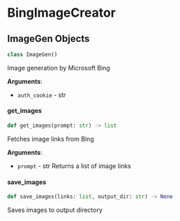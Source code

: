 <a id="BingImageCreator"></a>

# BingImageCreator

<a id="BingImageCreator.ImageGen"></a>

## ImageGen Objects

```python
class ImageGen()
```

Image generation by Microsoft Bing

**Arguments**:

- `auth_cookie` - str

<a id="BingImageCreator.ImageGen.get_images"></a>

#### get\_images

```python
def get_images(prompt: str) -> list
```

Fetches image links from Bing

**Arguments**:

- `prompt` - str
  Returns a list of image links

<a id="BingImageCreator.ImageGen.save_images"></a>

#### save\_images

```python
def save_images(links: list, output_dir: str) -> None
```

Saves images to output directory
